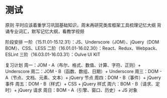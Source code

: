 # 测试
﻿﻿﻿﻿﻿原则
平时应该着重学习巩固基础知识，周末再研究类库框架工具梳理记忆大纲
背诵专业词汇，默写记忆大纲，看教学视频

阶段安排
一阶（15.11.01-15.12.31）：JS、Underscore（JOM）、jQuery（DOM BOM）、CSS、LESS
二阶（16.01.01-16.02.30）：React、Redux、Webpack、ESLint
三阶（16.03.01-16.03.31）：Oulve UI KIT

复习计划
周一：JOM - A（布尔、格式、数值、计算、字符、正则）+ Underscore
周二：JOM - B（函数、数组、日期）+ Underscore
周三：DOM - A（节点、文档、元素、文本）+ jQuery 节点
周四：DOM - B（事件）+ jQuery 事件
周五：DOM - B（样式）+ CSS + jQuery 样式
周六：BOM - B（请求、定时）+ jQuery 请求
周日：BOM - A（引擎、窗口、历史）+ JS 对象

